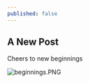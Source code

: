 ```yaml
---
published: false
---
```

## A New Post

Cheers to new beginnings

![beginnings.PNG]({{site.baseurl}}/_posts/beginnings.PNG)
